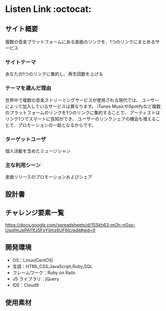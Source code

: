 # Listen Link :octocat:

## サイト概要

複数の音楽プラットフォームにある楽曲のリンクを、1つのリンクにまとめるサービス

### サイトテーマ

あなたの1つのリンクに集約し、再生回数を上げる

### テーマを選んだ理由

世界中で複数の音楽ストリーミングサービスが使用される現代では、
ユーザーによって加入しているサービスは異なります。
iTunes MusicやSpotifyなど複数のプラットフォームのリンクを1つのリンクに集約することで、
アーティストはリンク1つでスマートに告知ができ、
ユーザーのリンクシェアの機会も増えることで、プロモーションの一助となるからです。

### ターゲットユーザ

個人活動を含めたミュージシャン

### 主な利用シーン

楽曲リリースのプロモーションおよびシェア

## 設計書

## チャレンジ要素一覧

https://docs.google.com/spreadsheets/d/1SSkh63-mOh-nGsp-UqgfmJePAYIfJSFxYjlmz6UF6lc/edit#gid=0

## 開発環境

- OS：Linux(CentOS)
- 言語：HTML,CSS,JavaScript,Ruby,SQL
- フレームワーク：Ruby on Rails
- JS ライブラリ：jQuery
- IDE：Cloud9

## 使用素材

